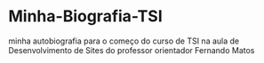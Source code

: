 # Minha-Biografia-TSI
minha autobiografia para o começo do curso de TSI na aula de Desenvolvimento de Sites do professor orientador Fernando Matos

